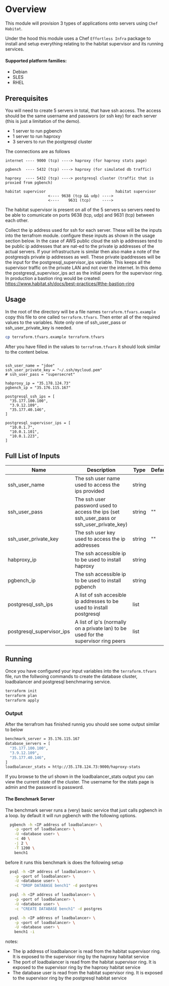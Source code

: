 # Overview
This module will provision 3 types of applications onto servers using `Chef Habitat`.

Under the hood this module uses a Chef `Effortless Infra` package to install and setup everything relating to the habitat supervisor and its running services.

#### Supported platform families:
 * Debian
 * SLES
 * RHEL

## Prerequisites
You will need to create 5 servers in total, that have ssh access. The access should be the same username and passwors (or ssh key) for each server (this is just a limitation of the demo).

 - 1 server to run pgbench
 - 1 server to run haproxy
 - 3 servers to run the postgresql cluster

The connections are as follows
```
internet ---- 9000 (tcp) ----> haproxy (for haproxy stats page)

pgbench  ---- 5432 (tcp) ----> haproxy (for simulated db traffic)

haproxy  ---- 5432 (tcp) ----> postgresql cluster (traffic that is proxied from pgbench)

habitat supervisor                               habitat supervisor
                   <---- 9638 (tcp && udp) ---->
                   <----    9631 (tcp)     ---->   
``` 
The habitat supervisor is present on all of the 5 servers so servers need to be able to comunicate on ports 9638 (tcp, udp) and 9631 (tcp) between each other.

Collect the ip address used for ssh for each server. These will be the inputs into the terrafrom module.
configure these inputs as shown in the usage section below. In the case of AWS public cloud the ssh ip addresses tend to be public ip addresses that are nat-ed to the private ip addresses of the actual servers. If your infrastructure is similar then also make a note of the postgresqls private ip addresses as well. These private ipaddresses will be the input for the postgresql_supervisor_ips variable. This keeps all the supervisor traffic on the private LAN and not over the internet. In this demo the postgresql_supervisor_ips act as the initial peers for the supervisor ring. In production a bastion ring would be created: https://www.habitat.sh/docs/best-practices/#the-bastion-ring

## Usage
In the root of the directory will be a file names `terraform.tfvars.example` copy this file to one called `terraform.tfvars`. Then enter all of the required values to the variables. Note only one of ssh_user_pass or ssh_user_private_key is needed.

```bash
cp terraform.tfvars.example terraform.tfvars
```
After you have filled in the values to `terrafrom.tfvars` it should look similar to the content below.
```hcl

ssh_user_name = "jdoe"
ssh_user_private_key = "~/.ssh/mycloud.pem"
# ssh_user_pass = "supersecret"

habproxy_ip = "35.178.124.73"
pgbench_ip = "35.176.115.167"

postgresql_ssh_ips = [
  "35.177.100.100",
  "3.9.12.109",
  "35.177.40.146",
] 

postgresql_supervisor_ips = [
  "10.0.1.7",
  "10.0.1.101",
  "10.0.1.223",
]
```

## Full List of Inputs

| Name | Description | Type | Default | Required |
|------|-------------|------|---------|----------|
|ssh_user_name|The ssh user name used to access the ips provided|string||yes|
|ssh_user_pass|The ssh user password used to access the ips (set ssh_user_pass or ssh_user_private_key)|string|""|no|
|ssh_user_private_key|The ssh user key used to access the ip addresses |string|""|no|
|habproxy_ip|The ssh accessible ip to be used to install haproxy|string||yes|
|pgbench_ip|The ssh accessible ip to be used to install pgbench|string||yes|
|postgresql_ssh_ips|A list of ssh accesible ip addresses to be used to install postgresql |list||yes|
|postgresql_supervisor_ips|A list of ip's (normally on a private lan) to be used for the supervisor ring peers |list||yes|

## Running
Once you have configured your input variables into the `terraform.tfvars` file, run the follwoing commands to create the database cluster, loadbalancer and postgresql benchmaring service.
``` bash
terraform init
terraform plan
terraform apply
```

### Output
After the terrafrom has finished runnig you should see some output similar to below
```bash
benchmark_server = 35.176.115.167
database_servers = [
  "35.177.100.100",
  "3.9.12.109",
  "35.177.40.146",
]
loadbalancer_stats = http://35.178.124.73:9000/haproxy-stats
```
If you browse to the url shown in the loadbalancer_stats output you can view the current state of the cluster.
The username for the stats page is admin and the password is password.

#### The Benchmark Server
The benchmark server runs a (very) basic service that just calls pgbench in a loop. by default it will run pgbench with the following options.
```bash
  pgbench -h <IP address of loadbalancer> \
    -p <port of loadbalancer> \
    -U <database user> \
    -c 40 \
    -j 2 \
    -T 1200 \
    bench1
```



before it runs this benchmark is does the following setup
```bash
  psql -h <IP address of loadbalancer> \
    -p <port of loadbalancer> \
    -U <database user> \
    -c "DROP DATABASE bench1" -d postgres

  psql -h <IP address of loadbalancer> \
    -p <port of loadbalancer> \
    -U <database user> \
    -c "CREATE DATABASE bench1" -d postgres

  psql -h <IP address of loadbalancer> \
    -p <port of loadbalancer> \
    -U <database user> \
    bench1 -i

```

notes:

 - The ip address of loadbalancer is read from the habitat supervisor ring. It is exposed to the supervisor ring by the haproxy habitat service
 - The port of loadbalancer is read from the habitat supervisor ring. It is exposed to the supervisor ring by the haproxy habitat service
 - The database user is read from the habitat supervisor ring. It is exposed to the supervisor ring by the postgresql habitat service

